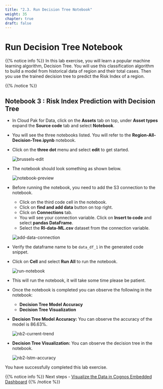 ```yaml
---
title: "2.3. Run Decision Tree Notebook"
weight: 35
chapter: true
draft: false
---
```


# Run Decision Tree Notebook

{{% notice info %}}
In this lab exercise, you will learn a popular machine learning algorithm, Decision Tree. You will use this classification algorithm to build a model from historical data of region and their total cases. Then you use the trained decision tree to predict the Risk Index of a region.

{{% /notice %}}

## Notebook 3 : Risk Index Prediction with Decision Tree

- In Cloud Pak for Data, click on the **Assets** tab on top, under **Asset types** expand the **Source code** tab and select **Notebook**.

- You will see the three notebooks listed. You will refer to the **Region-All-Decision-Tree.ipynb** notebook.

- Click on the **three dot** menu and select **edit** to get started.

  ![brussels-edit](/images/50_low_no_code_ml_Lab/edit-nb-3.gif?classes=shadow)

- The notebook should look something as shown below.

  ![notebook-preview](/images/50_low_no_code_ml_Lab/notebook3-preview.png?classes=shadow)

- Before running the notebook, you need to add the S3 connection to the notebook.
  - Click on the third code cell in the notebook.
  - Click on **find and add data** button on top right.
  - Click on **Connections** tab.
  - You will see your connection variable. Click on **Insert to code** and select **pandas DataFrame**.
  - Select the **RI-data-ML.csv** dataset from the connection variable.

  ![add-data-connection](/images/50_low_no_code_ml_Lab/add-data-connection-nb3.gif?classes=shadow)

- Verify the dataframe name to be `data_df_1` in the generated code snippet.

- Click on **Cell** and select **Run All** to run the notebook.

  ![run-notebook](/images/50_low_no_code_ml_Lab/notebook3-run-all.png?classes=shadow)

- This will run the notebook, it will take some time please be patient.

- Once the notebook is completed you can observe the following in the notebook:
  - **Decision Tree Model Accuracy**
  - **Decision Tree Visualization**

- **Decision Tree Model Accuracy:** You can observe the accuracy of the model is 86.63%.

  ![nb2-current-trend](/images/50_low_no_code_ml_Lab/dt-accuracy.png?classes=shadow)

- **Decision Tree Visualization:** You can observe the decision tree in the notebook.

  ![nb2-lstm-accuracy](/images/50_low_no_code_ml_Lab/dt.png?classes=shadow)

You have successfully completed this lab exercise.

{{% notice info %}}
Next steps - [Visualize the Data in Cognos Embedded Dashboard](/50_lab_4/020_start-the-lab/visualize/)
{{% /notice %}}
